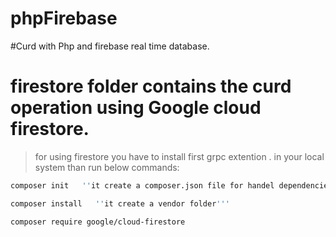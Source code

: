 # phpFirebase
#Curd with Php and firebase real time database.

# firestore folder contains the curd operation using Google cloud firestore.
>for using firestore you have to install first grpc extention . in your local system
 than run below commands:
 
 ```sh
 composer init   ''it create a composer.json file for handel dependencies'''
 ```
 
 
 ```sh
 composer install   ''it create a vendor folder'''
 ```
 
  ```sh
 composer require google/cloud-firestore   
 ```
